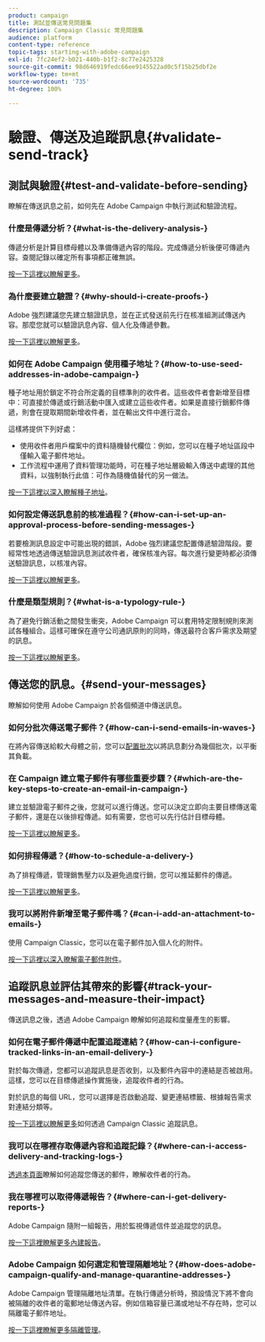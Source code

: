 ```yaml
---
product: campaign
title: 測試並傳送常見問題集
description: Campaign Classic 常見問題集
audience: platform
content-type: reference
topic-tags: starting-with-adobe-campaign
exl-id: 7fc24ef2-b021-440b-b1f2-8c77e2425328
source-git-commit: 98d646919fedc66ee9145522ad0c5f15b25dbf2e
workflow-type: tm+mt
source-wordcount: '735'
ht-degree: 100%

---
```


# 驗證、傳送及追蹤訊息{#validate-send-track}

## 測試與驗證{#test-and-validate-before-sending}

瞭解在傳送訊息之前，如何先在 Adobe Campaign 中執行測試和驗證流程。

### 什麼是傳遞分析？{#what-is-the-delivery-analysis-}

傳遞分析是計算目標母體以及準備傳遞內容的階段。完成傳遞分析後便可傳遞內容。查閱記錄以確定所有事項都正確無誤。

[按一下這裡以瞭解更多](../../delivery/using/steps-validating-the-delivery.md)。

### 為什麼要建立驗證？{#why-should-i-create-proofs-}

Adobe 強烈建議您先建立驗證訊息，並在正式發送前先行在核准組測試傳送內容。那麼您就可以驗證訊息內容、個人化及傳遞參數。

[按一下這裡以瞭解更多](../../delivery/using/steps-validating-the-delivery.md#sending-a-proof)。

### 如何在 Adobe Campaign 使用種子地址？{#how-to-use-seed-addresses-in-adobe-campaign-}

種子地址用於鎖定不符合所定義的目標準則的收件者。這些收件者會新增至目標中：可直接於傳遞或行銷活動中匯入或建立這些收件者。如果是直接行銷郵件傳遞，則會在提取期間新增收件者，並在輸出文件中進行混合。

這樣將提供下列好處：

* 使用收件者用戶檔案中的資料隨機替代欄位：例如，您可以在種子地址區段中僅輸入電子郵件地址。
* 工作流程中運用了資料管理功能時，可在種子地址層級輸入傳送中處理的其他資料，以強制執行此值：可作為隨機值替代的另一做法。

[按一下這裡以深入瞭解種子地址](../../delivery/using/about-seed-addresses.md)。

### 如何設定傳送訊息前的核准過程？{#how-can-i-set-up-an-approval-process-before-sending-messages-}

若要檢測訊息設定中可能出現的錯誤，Adobe 強烈建議您配置傳遞驗證階段。要經常性地透過傳送驗證訊息測試收件者，確保核准內容。每次進行變更時都必須傳送驗證訊息，以核准內容。

[按一下這裡以瞭解更多](../../delivery/using/steps-validating-the-delivery.md#sending-a-proof)。

### 什麼是類型規則？{#what-is-a-typology-rule-}

為了避免行銷活動之間發生衝突，Adobe Campaign 可以套用特定限制規則來測試各種組合。這樣可確保在遵守公司通訊原則的同時，傳送最符合客戶需求及期望的訊息。

[按一下這裡以瞭解更多](../../campaign/using/about-campaign-typologies.md)。

## 傳送您的訊息。{#send-your-messages}

瞭解如何使用 Adobe Campaign 於各個頻道中傳送訊息。

### 如何分批次傳送電子郵件？{#how-can-i-send-emails-in-waves-}

在將內容傳送給較大母體之前，您可以[配置批次](../../delivery/using/steps-sending-the-delivery.md#sending-using-multiple-waves)以將訊息劃分為幾個批次，以平衡其負載。

### 在 Campaign 建立電子郵件有哪些重要步驟？{#which-are-the-key-steps-to-create-an-email-in-campaign-}

建立並驗證電子郵件之後，您就可以進行傳送。您可以決定立即向主要目標傳送電子郵件，還是在以後排程傳遞。如有需要，您也可以先行估計目標母體。

[按一下這裡以瞭解更多](../../delivery/using/steps-validating-the-delivery.md#sending-a-proof)。

### 如何排程傳遞？{#how-to-schedule-a-delivery-}

為了排程傳遞，管理銷售壓力以及避免過度行銷，您可以推延郵件的傳遞。

[按一下這裡以瞭解更多](../../delivery/using/steps-sending-the-delivery.md#scheduling-the-delivery-sending)。

### 我可以將附件新增至電子郵件嗎？{#can-i-add-an-attachment-to-emails-}

使用 Campaign Classic，您可以在電子郵件加入個人化的附件。

[按一下這裡以深入暸解電子郵件附件](../../delivery/using/attaching-files.md)。

## 追蹤訊息並評估其帶來的影響{#track-your-messages-and-measure-their-impact}

傳送訊息之後，透過 Adobe Campaign 瞭解如何追蹤和度量產生的影響。

### 如何在電子郵件傳遞中配置追蹤連結？{#how-can-i-configure-tracked-links-in-an-email-delivery-}

對於每次傳遞，您都可以追蹤訊息是否收到，以及郵件內容中的連結是否被啟用。這樣，您可以在目標傳遞操作實施後，追蹤收件者的行為。

對於訊息的每個 URL，您可以選擇是否啟動追蹤、變更連結標籤、根據報告需求對連結分類等。

[按一下這裡以瞭解更多](../../delivery/using/about-message-tracking.md)如何透過 Campaign Classic 追蹤訊息。

### 我可以在哪裡存取傳遞內容和追蹤記錄？{#where-can-i-access-delivery-and-tracking-logs-}

[透過本頁面](../../delivery/using/delivery-dashboard.md)瞭解如何追蹤您傳送的郵件，瞭解收件者的行為。

### 我在哪裡可以取得傳遞報告？{#where-can-i-get-delivery-reports-}

Adobe Campaign 隨附一組報告，用於監視傳遞信件並追蹤您的訊息。

[按一下這裡瞭解更多內建報告](../../reporting/using/delivery-reports.md)。

### Adobe Campaign 如何選定和管理隔離地址？{#how-does-adobe-campaign-qualify-and-manage-quarantine-addresses-}

Adobe Campaign 管理隔離地址清單。在執行傳遞分析時，預設情況下將不會向被隔離的收件者的電郵地址傳送內容。例如信箱容量已滿或地址不存在時，您可以隔離電子郵件地址。

[按一下這裡瞭解更多隔離管理](../../delivery/using/understanding-quarantine-management.md)。
